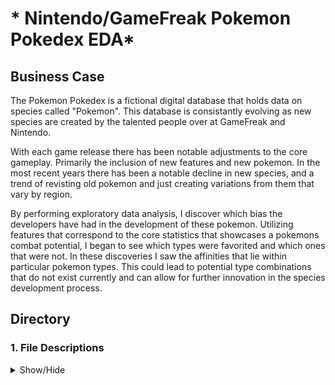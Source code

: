 

# * Nintendo/GameFreak Pokemon Pokedex EDA*

## Business Case 

The Pokemon Pokedex is a fictional digital database that holds data on species called "Pokemon".
This database is consistantly evolving as new species are created by the talented people over at GameFreak and Nintendo.

With each game release there has been notable adjustments to the core gameplay. Primarily the inclusion of new features and new pokemon. In the most recent years there has been a notable decline in new species, and a trend of revisting old pokemon and just creating variations from them that vary by region.

By performing exploratory data analysis, I discover which bias the developers have had in the development of these pokemon. Utilizing features that correspond to the core statistics that showcases a pokemons combat potential, I began to see which types were favorited and which ones that were not. In these discoveries I saw the affinities that lie within particular pokemon types. This could lead to potential type combinations that do not exist currently and can allow for further innovation in the species development process.

## Directory

### 1. File Descriptions
  <details>
  <summary>Show/Hide</summary>
    <ol> 
      <li>Pokedex WebScraping</li>
      <li>Importing Libraries</li>
      <li>Data Cleaning and Aggregation</li>
      <li>Feature Engineering</li>
      <li>Looking for Correlations using Pearson method</li>
      <li>Early Data Visualization</li>
      <li>Further Data Visualization</li>
      <li>Data Visualization of Strongest Correlations to Base Stat</li>
      <li>Visualiztion the total number of pokemon in each generation</li>
      <li>Technology Used</li>
      <li>Jupyter NoteBook Structure</li>
      <li>Executive Summary</li>
  </ol>


[see link: (https://www.youtube.com/watch?v=gOLXYAlC-R8)]

